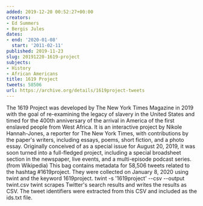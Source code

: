 ```yaml
---
added: 2019-12-20 00:52:27+00:00
creators:
- Ed Summers
- Bergis Jules
dates:
- end: '2020-01-08'
  start: '2011-02-11'
published: 2019-11-23
slug: 20191220-1619-project
subjects:
- History
- African Americans
title: 1619 Project
tweets: 58506
url: https://archive.org/details/1619project-tweets
---
```


The 1619 Project was developed by The New York Times Magazine in 2019 with the goal of re-examining the legacy of slavery in the United States and timed for the 400th anniversary of the arrival in America of the first enslaved people from West Africa. It is an interactive project by Nikole Hannah-Jones, a reporter for The New York Times, with contributions by the paper's writers, including essays, poems, short fiction, and a photo essay. Originally conceived of as a special issue for August 20, 2019, it was soon turned into a full-fledged project, including a special broadsheet section in the newspaper, live events, and a multi-episode podcast series. (from Wikipedia)
This bag contains metadata for 58,506 tweets related to the hashtag #1619project. They were collected on January 8, 2020 using twint and the keyword 1619project.
twint -s '1619project' --csv --output twint.csv
twint scrapes Twitter's search results and writes the results as CSV. The tweet identifiers were extracted from this CSV and included as the ids.txt file.
